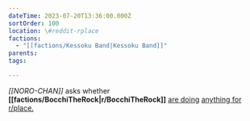 ```yaml
---
dateTime: 2023-07-20T13:36:00.000Z
sortOrder: 100
location: \#reddit-rplace
factions:
  - "[[factions/Kessoku Band|Kessoku Band]]"
parents: 
tags: 

---
```

*[[NORO-CHAN]]* asks whether **[[factions/BocchiTheRock|r/BocchiTheRock]]** [are doing](discord://discord.com/channels/1093664259273130084/1131230952119615600/1131580414641848382) [anything for r/place.](discord://discord.com/channels/1093664259273130084/1131230952119615600/1131580464067510382)

